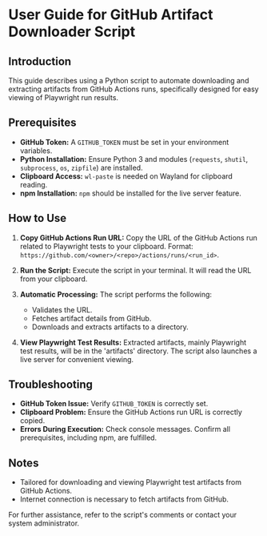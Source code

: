 # User Guide for GitHub Artifact Downloader Script

## Introduction
This guide describes using a Python script to automate downloading and extracting
artifacts from GitHub Actions runs, specifically designed for easy viewing of
Playwright run results.

## Prerequisites
- **GitHub Token:** A `GITHUB_TOKEN` must be set in your environment variables.
- **Python Installation:** Ensure Python 3 and modules (`requests`, `shutil`,
  `subprocess`, `os`, `zipfile`) are installed.
- **Clipboard Access:** `wl-paste` is needed on Wayland for clipboard reading.
- **npm Installation:** `npm` should be installed for the live server feature.

## How to Use
1. **Copy GitHub Actions Run URL:** 
   Copy the URL of the GitHub Actions run related to Playwright tests to your
   clipboard. Format: `https://github.com/<owner>/<repo>/actions/runs/<run_id>`.

2. **Run the Script:**
   Execute the script in your terminal. It will read the URL from your clipboard.

3. **Automatic Processing:**
   The script performs the following:
   - Validates the URL.
   - Fetches artifact details from GitHub.
   - Downloads and extracts artifacts to a directory.

4. **View Playwright Test Results:**
   Extracted artifacts, mainly Playwright test results, will be in the 'artifacts'
   directory. The script also launches a live server for convenient viewing.

## Troubleshooting
- **GitHub Token Issue:** Verify `GITHUB_TOKEN` is correctly set.
- **Clipboard Problem:** Ensure the GitHub Actions run URL is correctly copied.
- **Errors During Execution:** Check console messages. Confirm all prerequisites,
  including npm, are fulfilled.

## Notes
- Tailored for downloading and viewing Playwright test artifacts from GitHub
  Actions.
- Internet connection is necessary to fetch artifacts from GitHub.

For further assistance, refer to the script's comments or contact your system
administrator.
